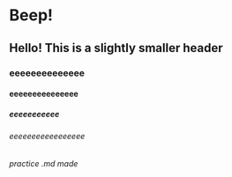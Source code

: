 # Beep!
## Hello! This is a slightly smaller header
### eeeeeeeeeeeeee
#### eeeeeeeeeeeeeee
##### eeeeeeeeeee
###### eeeeeeeeeeeeeeeee

###### practice .md made
